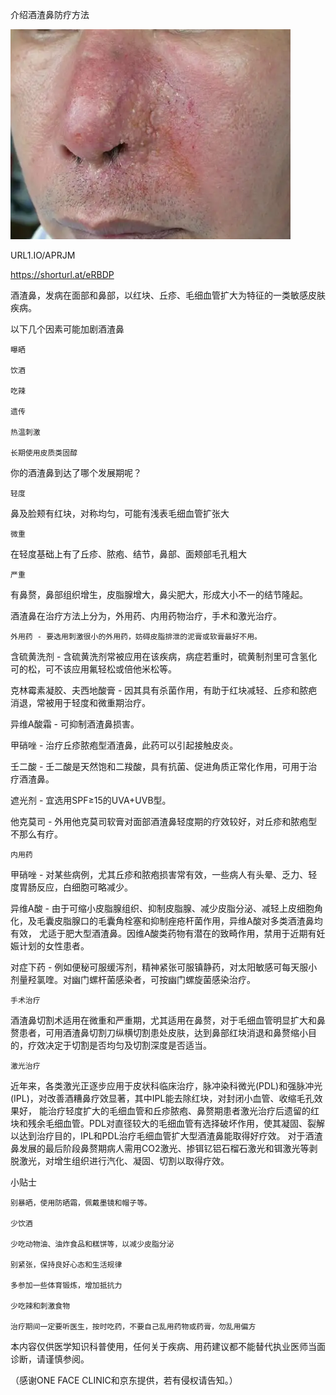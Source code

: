 介绍酒渣鼻防疗方法


![介绍酒渣鼻防疗方法](https://github.com/ywangnccu/ywang/blob/main/images/JiuNose.png)

URL1.IO/APRJM

https://shorturl.at/eRBDP

酒渣鼻，发病在面部和鼻部，以红块、丘疹、毛细血管扩大为特征的一类敏感皮肤疾病。

以下几个因素可能加剧酒渣鼻

    曝晒

    饮酒

    吃辣

    遗传

    热温刺激

    长期使用皮质类固醇



你的酒渣鼻到达了哪个发展期呢？

    轻度

鼻及脸颊有红块，对称均匀，可能有浅表毛细血管扩张大

    微重

在轻度基础上有了丘疹、脓疱、结节，鼻部、面颊部毛孔粗大

    严重

有鼻赘，鼻部组织增生，皮脂腺增大，鼻尖肥大，形成大小不一的结节隆起。



酒渣鼻在治疗方法上分为，外用药、内用药物治疗，手术和激光治疗。

    外用药 - 要选用刺激很小的外用药，妨碍皮脂排泄的泥膏或软膏最好不用。

含硫黄洗剂 - 含硫黄洗剂常被应用在该疾病，病症若重时，硫黄制剂里可含氢化可的松，可不该应用氟轻松或倍他米松等。

克林霉素凝胶、夫西地酸膏 - 因其具有杀菌作用，有助于红块减轻、丘疹和脓疤消退，常被用于轻度和微重期治疗。

异维A酸霜 - 可抑制酒渣鼻损害。

甲硝唑 - 治疗丘疹脓疱型酒渣鼻，此药可以引起接触皮炎。

壬二酸 - 壬二酸是天然饱和二羧酸，具有抗菌、促进角质正常化作用，可用于治疗酒渣鼻。

遮光剂 - 宜选用SPF≥15的UVA+UVB型。

他克莫司 - 外用他克莫司软膏对面部酒渣鼻轻度期的疗效较好，对丘疹和脓疱型不那么有疗。

    内用药

甲硝唑 - 对某些病例，尤其丘疹和脓疱损害常有效，一些病人有头晕、乏力、轻度胃肠反应，白细胞可略减少。

异维A酸 - 由于可缩小皮脂腺组织、抑制皮脂腺、减少皮脂分泌、减轻上皮细胞角化，及毛囊皮脂腺口的毛囊角栓塞和抑制痤疮杆菌作用，异维A酸对多类酒渣鼻均有效，
尤适于肥大型酒渣鼻。因维A酸类药物有潜在的致畸作用，禁用于近期有妊娠计划的女性患者。

对症下药 - 例如便秘可服缓泻剂，精神紧张可服镇静药，对太阳敏感可每天服小剂量羟氯喹。对幽门螺杆菌感染者，可按幽门螺旋菌感染治疗。

    手术治疗

酒渣鼻切割术适用在微重和严重期，尤其适用在鼻赘，对于毛细血管明显扩大和鼻赘患者，可用酒渣鼻切割刀纵横切割患处皮肤，达到鼻部红块消退和鼻赘缩小目的，疗效决定于切割是否均匀及切割深度是否适当。

    激光治疗

近年来，各类激光正逐步应用于皮状科临床治疗，脉冲染科微光(PDL)和强脉冲光(IPL)，对改善酒糟鼻疗效显著，其中IPL能去除红块，对封闭小血管、收缩毛孔效果好，
能治疗轻度扩大的毛细血管和丘疹脓疱、鼻赘期患者激光治疗后遗留的红块和残余毛细血管。PDL对直径较大的毛细血管有选择破坏作用，使其凝固、裂解以达到治疗目的，IPL和PDL治疗毛细血管扩大型酒渣鼻能取得好疗效。
对于酒渣鼻发展的最后阶段鼻赘期病人需用CO2激光、掺铒钇铝石榴石激光和铒激光等剥脱激光，对增生组织进行汽化、凝固、切割以取得疗效。



小贴士

    别暴晒，使用防晒霜，佩戴墨镜和帽子等。

    少饮酒

    少吃动物油、油炸食品和糕饼等，以减少皮脂分泌

    别紧张，保持良好心态和生活规律

    多参加一些体育锻炼，增加抵抗力

    少吃辣和刺激食物

    治疗期间一定要听医生，按时吃药，不要自己乱用药物或药膏，勿乱用偏方



本内容仅供医学知识科普使用，任何关于疾病、用药建议都不能替代执业医师当面诊断，请谨慎参阅。

（感谢ONE FACE CLINIC和京东提供，若有侵权请告知。）
